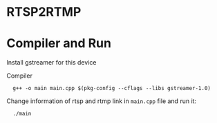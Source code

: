 # RTSP2RTMP

# Compiler and Run
Install gstreamer for this device

Compiler
```
  g++ -o main main.cpp $(pkg-config --cflags --libs gstreamer-1.0)
```

Change information of rtsp and rtmp link in `main.cpp` file and run it:
```
  ./main
```
